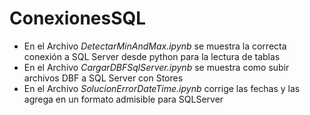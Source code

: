 # ConexionesSQL

- En el Archivo *_DetectarMinAndMax.ipynb_* se muestra la correcta conexión a SQL Server desde python para la lectura de tablas
- En el Archivo *_CargarDBFSqlServer.ipynb_* se muestra como subir archivos DBF a SQL Server con Stores
- En el Archivo *_SolucionErrorDateTime.ipynb_* corrige las fechas y las agrega en un formato admisible para SQLServer
